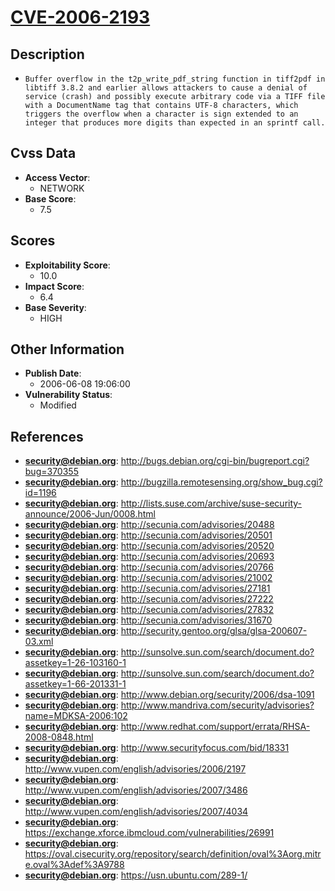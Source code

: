 
# [CVE-2006-2193](https://cve.mitre.org/cgi-bin/cvename.cgi?name=CVE-2006-2193)

## Description

- `Buffer overflow in the t2p_write_pdf_string function in tiff2pdf in libtiff 3.8.2 and earlier allows attackers to cause a denial of service (crash) and possibly execute arbitrary code via a TIFF file with a DocumentName tag that contains UTF-8 characters, which triggers the overflow when a character is sign extended to an integer that produces more digits than expected in an sprintf call.`

## Cvss Data

- **Access Vector**:
  - NETWORK
- **Base Score**:
  - 7.5

## Scores

- **Exploitability Score**:
  - 10.0
- **Impact Score**:
  - 6.4
- **Base Severity**:
  - HIGH

## Other Information

- **Publish Date**:
  - 2006-06-08 19:06:00
- **Vulnerability Status**:
  - Modified

## References

- **security@debian.org**: http://bugs.debian.org/cgi-bin/bugreport.cgi?bug=370355
- **security@debian.org**: http://bugzilla.remotesensing.org/show_bug.cgi?id=1196
- **security@debian.org**: http://lists.suse.com/archive/suse-security-announce/2006-Jun/0008.html
- **security@debian.org**: http://secunia.com/advisories/20488
- **security@debian.org**: http://secunia.com/advisories/20501
- **security@debian.org**: http://secunia.com/advisories/20520
- **security@debian.org**: http://secunia.com/advisories/20693
- **security@debian.org**: http://secunia.com/advisories/20766
- **security@debian.org**: http://secunia.com/advisories/21002
- **security@debian.org**: http://secunia.com/advisories/27181
- **security@debian.org**: http://secunia.com/advisories/27222
- **security@debian.org**: http://secunia.com/advisories/27832
- **security@debian.org**: http://secunia.com/advisories/31670
- **security@debian.org**: http://security.gentoo.org/glsa/glsa-200607-03.xml
- **security@debian.org**: http://sunsolve.sun.com/search/document.do?assetkey=1-26-103160-1
- **security@debian.org**: http://sunsolve.sun.com/search/document.do?assetkey=1-66-201331-1
- **security@debian.org**: http://www.debian.org/security/2006/dsa-1091
- **security@debian.org**: http://www.mandriva.com/security/advisories?name=MDKSA-2006:102
- **security@debian.org**: http://www.redhat.com/support/errata/RHSA-2008-0848.html
- **security@debian.org**: http://www.securityfocus.com/bid/18331
- **security@debian.org**: http://www.vupen.com/english/advisories/2006/2197
- **security@debian.org**: http://www.vupen.com/english/advisories/2007/3486
- **security@debian.org**: http://www.vupen.com/english/advisories/2007/4034
- **security@debian.org**: https://exchange.xforce.ibmcloud.com/vulnerabilities/26991
- **security@debian.org**: https://oval.cisecurity.org/repository/search/definition/oval%3Aorg.mitre.oval%3Adef%3A9788
- **security@debian.org**: https://usn.ubuntu.com/289-1/
